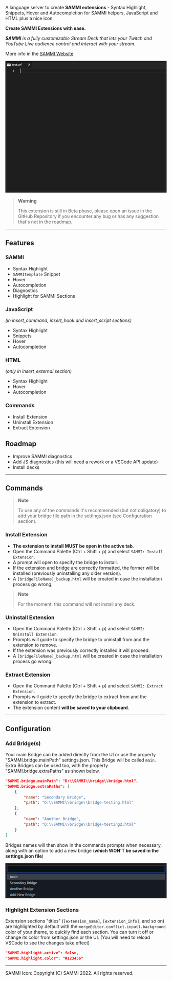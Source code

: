 A language server to create **SAMMI extensions** - Syntax Highlight, Snippets, Hover and Autocompletion for SAMMI helpers, JavaScript and HTML plus a nice icon.

**Create SAMMI Extensions with ease.**

_**SAMMI** is a fully customizable Stream Deck that lets your Twitch and YouTube Live audience control and interact with your stream._

More info in the [SAMMI Website](https://sammi.solutions/docs/)

![Example of usage](/images/showOff.gif)

> **Warning**
>
> This extension is still in Beta phase, please open an issue in the GitHub Repository if you encounter any bug or has any suggestion that's not in the roadmap.

---

## Features

### SAMMI

-   Syntax Highlight
-   `SAMMItemplate` Snippet
-   Hover
-   Autocompletion
-   Diagnostics
-   Highlight for SAMMI Sections

### JavaScript

_(in insert_command, insert_hook and insert_script sections)_

-   Syntax Highlight
-   Snippets
-   Hover
-   Autocompletion

### HTML

_(only in insert_external section)_

-   Syntax Highlight
-   Hover
-   Autocompletion

### Commands

-   Install Extension
-   Uninstall Extension
-   Extract Extension

## Roadmap

-   Improve SAMMI diagnostics
-   Add JS diagnostics (this will need a rework or a VSCode API update)
-   Install decks

---

## Commands

> **Note**
>
> To use any of the commands it's recommended (but not obligatory) to add your bridge file path in the settings.json (see Configuration section).

### Install Extension

-   **The extension to install MUST be open in the active tab**.
-   Open the Command Palette (Ctrl + Shift + p) and select `SAMMI: Install Extension`.
-   A prompt will open to specify the bridge to install.
-   If the extension and bridge are correctly formatted, the former will be installed (previously uninstalling any older version).
-   A `[bridgeFileName]_backup.html` will be created in case the installation process go wrong.

> **Note**
>
> For the moment, this command will not install any deck.

### Uninstall Extension

-   Open the Command Palette (Ctrl + Shift + p) and select `SAMMI: Uninstall Extension`.
-   Prompts will guide to specify the bridge to uninstall from and the extension to remove.
-   If the extension was previously correctly installed it will proceed.
-   A `[bridgeFileName]_backup.html` will be created in case the installation process go wrong.

### Extract Extension

-   Open the Command Palette (Ctrl + Shift + p) and select `SAMMI: Extract Extension`.
-   Prompts will guide to specify the bridge to extract from and the extension to extract.
-   The extension content **will be saved to your clipboard**.

---

## Configuration

### Add Bridge(s)

Your main Bridge can be added directly from the UI or use the property "SAMMI.bridge.mainPath" settings.json. This Bridge will be called `main`. Extra Bridges can be used too, with the property "SAMMI.bridge.extraPaths" as shown below.

```json
"SAMMI.bridge.mainPath": "D:\\SAMMI\\bridge\\bridge.html",
"SAMMI.bridge.extraPaths": [
	{
		"name": "Secondary Bridge",
		"path": "D:\\SAMMI\\bridge\\bridge-testing.html"
	},
	{
		"name": "Another Bridge",
		"path": "D:\\SAMMI\\bridge\\bridge-testing2.html"
	}
]
```

Bridges names will then show in the commands prompts when necessary, along with an option to add a new bridge (**which WON'T be saved in the settings.json file**)

![Select Bridge](/images/SelectBridge.png)

### Highlight Extension Sections

Extension sections "titles" (`[extension_name]`, `[extension_info]`, and so on) are highlighted by default with the `mergeEditor.conflict.input1.background` color of your theme, to quickly find each section. You can turn it off or change its color from settings.json or the UI. (You will need to reload VSCode to see the changes take effect)

```json
"SAMMI.highlight.active": false,
"SAMMI.highlight.color": "#123456"
```

---

SAMMI Icon: Copyright (C) SAMMI 2022. All rights reserved.

